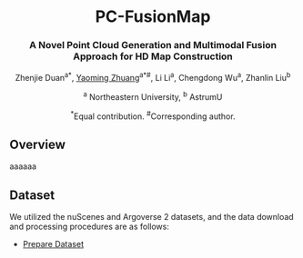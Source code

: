 <div align="center">
<h1>PC-FusionMap</h1>
<h3>A Novel Point Cloud Generation
and Multimodal Fusion Approach for HD Map
Construction</h3>




Zhenjie Duan<sup>a*</sup>, 
[Yaoming Zhuang](http://faculty.neu.edu.cn/zhuangyaoming/)<sup>a*#</sup>, 
Li Li<sup>a</sup>,
Chengdong Wu<sup>a</sup>,
Zhanlin Liu<sup>b</sup>

<sup>a</sup> Northeastern University, 
<sup>b</sup> AstrumU

<sup>*</sup>Equal contribution. <sup>#</sup>Corresponding author.


<div align="left">
  
## Overview
aaaaaa


## Dataset
We utilized the nuScenes and Argoverse 2 datasets, and the data download and processing procedures are as follows:
- [Prepare Dataset](docs/prepare_dataset.md)








